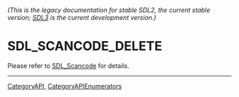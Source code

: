 ###### (This is the legacy documentation for stable SDL2, the current stable version; [SDL3](https://wiki.libsdl.org/SDL3/) is the current development version.)
# SDL_SCANCODE_DELETE

Please refer to [SDL_Scancode](SDL_Scancode) for details.

----
[CategoryAPI](CategoryAPI), [CategoryAPIEnumerators](CategoryAPIEnumerators)


